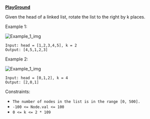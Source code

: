 **[PlayGround](https://leetcode.com/problems/rotate-list/)**

Given the head of a linked list, rotate the list to the right by k places.

Example 1:

![Example_1_img](https://assets.leetcode.com/uploads/2020/11/13/rotate1.jpg)
```
Input: head = [1,2,3,4,5], k = 2
Output: [4,5,1,2,3]
```

Example 2:

![Example_1_img](https://assets.leetcode.com/uploads/2020/11/13/roate2.jpg)

```
Input: head = [0,1,2], k = 4
Output: [2,0,1]
```

Constraints:

- `The number of nodes in the list is in the range [0, 500].`
- `-100 <= Node.val <= 100`
- `0 <= k <= 2 * 109`